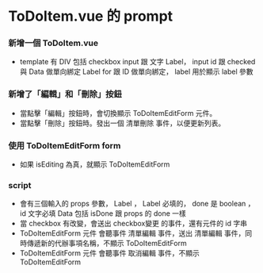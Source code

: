 # ToDoItem.vue 的 prompt


### 新增一個 ToDoItem.vue
- template
有 DIV 包括 checkbox input 跟 文字 Label， input id 跟 checked 與 Data 做單向綁定
Label for 跟 ID 做單向綁定， label 用於顯示 label 參數

### 新增了「編輯」和「刪除」按鈕
- 當點擊「編輯」按鈕時，會切換顯示 ToDoItemEditForm 元件。
- 當點擊「刪除」按鈕時。發出一個 清單刪除 事件，以便更新列表。


### 使用 ToDoItemEditForm form
- 如果 isEditing 為真，就顯示 ToDoItemEditForm


### script 
- 會有三個輸入的 props 參數， Label ， Label 必填的， done 是 boolean ，id 文字必填
  Data 包括 isDone 跟 props 的 done 一樣
- 當 checkbox 有改變，會送出 checkbox變更 的事件，還有元件的 id 字串
- ToDoItemEditForm 元件 會聽事件 清單編輯 事件，送出 清單編輯 事件，同時傳遞新的代辦事項名稱，不顯示 ToDoItemEditForm
- ToDoItemEditForm 元件 會聽事件 取消編輯 事件，不顯示 ToDoItemEditForm 